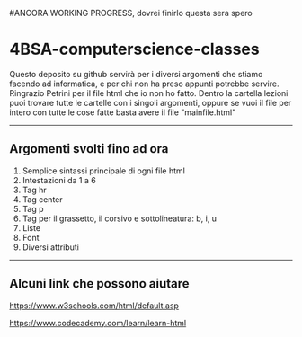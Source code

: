 #ANCORA WORKING PROGRESS, dovrei finirlo questa sera spero
# 4BSA-computerscience-classes

Questo deposito su github servirà per i diversi argomenti che stiamo facendo ad informatica, e per chi non ha preso appunti potrebbe servire. 
Ringrazio Petrini per il file html che io non ho fatto.
Dentro la cartella lezioni puoi trovare tutte le cartelle con i singoli argomenti, oppure se vuoi il file per intero con tutte le cose fatte basta avere il file "mainfile.html"

---

## Argomenti svolti fino ad ora

1) Semplice sintassi principale di ogni file html
2) Intestazioni da 1 a 6
3) Tag hr
4) Tag center
5) Tag p
6) Tag per il grassetto, il corsivo e sottolineatura: b, i, u
7) Liste
8) Font
8) Diversi attributi

---

## Alcuni link che possono aiutare
https://www.w3schools.com/html/default.asp

https://www.codecademy.com/learn/learn-html
